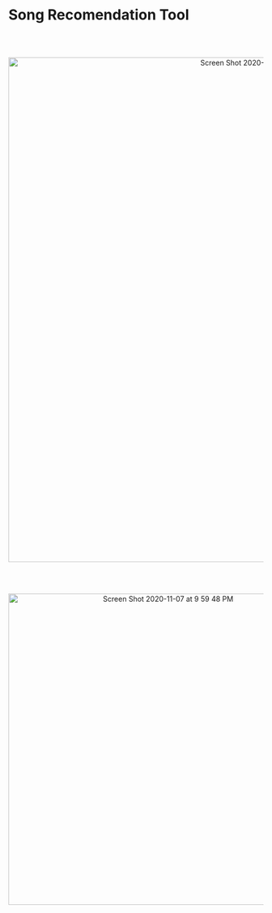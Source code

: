 # Song Recomendation Tool

<br><br><p align="center">
  <img width="997" alt="Screen Shot 2020-11-08 at 1 06 57 PM" src="https://user-images.githubusercontent.com/54564733/98481919-67dfed80-21c3-11eb-96c1-aab322bb5bca.png">
</p>

<br><br><p align="center">
  <img width="615" alt="Screen Shot 2020-11-07 at 9 59 48 PM" src="https://user-images.githubusercontent.com/54564733/98481920-6c0c0b00-21c3-11eb-9823-c892f518cf0a.png">
</p>
